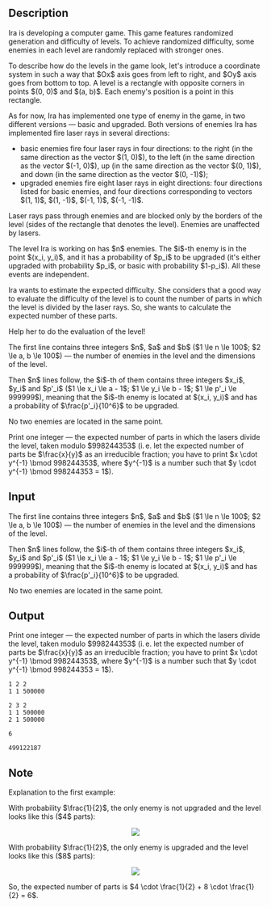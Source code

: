 ## Description

<div><p>Ira is developing a computer game. This game features randomized generation and difficulty of levels. To achieve randomized difficulty, some enemies in each level are randomly replaced with stronger ones.</p><p>To describe how do the levels in the game look, let's introduce a coordinate system in such a way that $Ox$ axis goes from left to right, and $Oy$ axis goes from bottom to top. A level is a rectangle with opposite corners in points $(0, 0)$ and $(a, b)$. Each enemy's position is a point in this rectangle.</p><p>As for now, Ira has implemented one type of enemy in the game, in two different versions&nbsp;— basic and upgraded. Both versions of enemies Ira has implemented fire laser rays in several directions:</p><ul> <li> basic enemies fire four laser rays in four directions: to the right (in the same direction as the vector $(1, 0)$), to the left (in the same direction as the vector $(-1, 0)$), up (in the same direction as the vector $(0, 1)$), and down (in the same direction as the vector $(0, -1)$); </li><li> upgraded enemies fire eight laser rays in eight directions: four directions listed for basic enemies, and four directions corresponding to vectors $(1, 1)$, $(1, -1)$, $(-1, 1)$, $(-1, -1)$. </li></ul><p>Laser rays pass through enemies and are blocked only by the borders of the level (sides of the rectangle that denotes the level). Enemies are unaffected by lasers.</p><p>The level Ira is working on has $n$ enemies. The $i$-th enemy is in the point $(x_i, y_i)$, and it has a probability of $p_i$ to be upgraded (it's either upgraded with probability $p_i$, or basic with probability $1-p_i$). All these events are independent.</p><p>Ira wants to estimate the expected difficulty. She considers that a good way to evaluate the difficulty of the level is to count the number of parts in which the level is divided by the laser rays. So, she wants to calculate the expected number of these parts.</p><p>Help her to do the evaluation of the level!</p></div><div class="input-specification"><p>The first line contains three integers $n$, $a$ and $b$ ($1 \le n \le 100$; $2 \le a, b \le 100$)&nbsp;— the number of enemies in the level and the dimensions of the level.</p><p>Then $n$ lines follow, the $i$-th of them contains three integers $x_i$, $y_i$ and $p'_i$ ($1 \le x_i \le a - 1$; $1 \le y_i \le b - 1$; $1 \le p'_i \le 999999$), meaning that the $i$-th enemy is located at $(x_i, y_i)$ and has a probability of $\frac{p'_i}{10^6}$ to be upgraded.</p><p>No two enemies are located in the same point.</p></div><div class="output-specification"><p>Print one integer&nbsp;— the expected number of parts in which the lasers divide the level, taken modulo $998244353$ (i. e. let the expected number of parts be $\frac{x}{y}$ as an irreducible fraction; you have to print $x \cdot y^{-1} \bmod 998244353$, where $y^{-1}$ is a number such that $y \cdot y^{-1} \bmod 998244353 = 1$).</p></div>

## Input

<p>The first line contains three integers $n$, $a$ and $b$ ($1 \le n \le 100$; $2 \le a, b \le 100$)&nbsp;— the number of enemies in the level and the dimensions of the level.</p><p>Then $n$ lines follow, the $i$-th of them contains three integers $x_i$, $y_i$ and $p'_i$ ($1 \le x_i \le a - 1$; $1 \le y_i \le b - 1$; $1 \le p'_i \le 999999$), meaning that the $i$-th enemy is located at $(x_i, y_i)$ and has a probability of $\frac{p'_i}{10^6}$ to be upgraded.</p><p>No two enemies are located in the same point.</p>

## Output

<p>Print one integer&nbsp;— the expected number of parts in which the lasers divide the level, taken modulo $998244353$ (i. e. let the expected number of parts be $\frac{x}{y}$ as an irreducible fraction; you have to print $x \cdot y^{-1} \bmod 998244353$, where $y^{-1}$ is a number such that $y \cdot y^{-1} \bmod 998244353 = 1$).</p>





```input1
1 2 2
1 1 500000
```




```input2
2 3 2
1 1 500000
2 1 500000
```




```output1
6
```




```output2
499122187
```



## Note

<p>Explanation to the first example:</p><p>With probability $\frac{1}{2}$, the only enemy is not upgraded and the level looks like this ($4$ parts):</p><center> <img class="tex-graphics" src="file://AO4FZzqz.png" style="max-width: 100.0%;max-height: 100.0%;"> </center><p>With probability $\frac{1}{2}$, the only enemy is upgraded and the level looks like this ($8$ parts):</p><center> <img class="tex-graphics" src="file://peFRBwFN.png" style="max-width: 100.0%;max-height: 100.0%;"> </center><p>So, the expected number of parts is $4 \cdot \frac{1}{2} + 8 \cdot \frac{1}{2} = 6$.</p>
